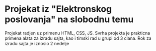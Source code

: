 # Projekat iz "Elektronskog poslovanja" na slobodnu temu
Projekat radjen uz primenu HTML, CSS, JS.
Svrha projekta je prakticna primena alata za izradu sajta, kao i timski rad u grupi od 3 clana.
Rok za izradu sajta je iznosio 2 nedelje
